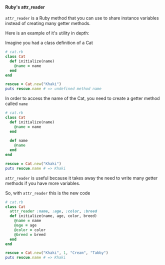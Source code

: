 #### Ruby's attr_reader

`attr_reader` is a Ruby method that you can use to share instance variables instead of creating many getter methods. 

Here is an example of it's utility in depth:

Imagine you had a class definition of a Cat

```Ruby
# cat.rb
class Cat
  def initialize(name)
    @name = name
  end
end

rescue = Cat.new("Khaki")
puts rescue.name # => undefined method name

```

In order to access the name of the Cat, you need to create a getter method called `name`

```Ruby
# cat.rb
class Cat
  def initialize(name)
    @name = name
  end
   
  def name
    @name
  end
end

rescue = Cat.new("Khaki")
puts rescue.name # => Khaki

```

`attr_reader` is useful because it takes away the need to write many getter methods if you have more variables.

So, with `attr_reader` this is the new code

```Ruby
# cat.rb
class Cat
  attr_reader :name, :age, :color, :breed
  def initialize(name, age, color, breed)
    @name = name
    @age = age
    @color = color
    @breed = breed
  end
end

rescue = Cat.new("Khaki", 1, "Cream", "Tabby")
puts rescue.name # => Khaki

```
